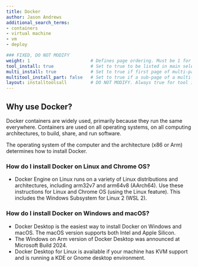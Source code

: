 ```yaml
---
title: Docker
author: Jason Andrews
additional_search_terms:
- containers
- virtual machine
- vm
- deploy

### FIXED, DO NOT MODIFY
weight: 1                       # Defines page ordering. Must be 1 for first (or only) page.
tool_install: true              # Set to true to be listed in main selection page, else false
multi_install: true             # Set to true if first page of multi-page article, else false
multitool_install_part: false   # Set to true if a sub-page of a multi-page article, else false
layout: installtoolsall         # DO NOT MODIFY. Always true for tool install articles
---
```


## Why use Docker?

Docker containers are widely used, primarily because they run the same everywhere. Containers are used on all operating systems, on all computing architectures, to build, share, and run software.

The operating system of the computer and the architecture (x86 or Arm) determines how to install Docker.

### How do I install Docker on Linux and Chrome OS?

- Docker Engine on Linux runs on a variety of Linux distributions and architectures, including arm32v7 and arm64v8 (AArch64). Use these instructions for Linux and Chrome OS (using the Linux feature). This includes the Windows Subsystem for Linux 2 (WSL 2).

### How do I install Docker on Windows and macOS?

- Docker Desktop is the easiest way to install Docker on Windows and macOS. The macOS version supports both Intel and Apple Silicon. 
- The Windows on Arm version of Docker Desktop was announced at Microsoft Build 2024. 
- Docker Desktop for Linux is available if your machine has KVM support and is running a KDE or Gnome desktop environment.    

